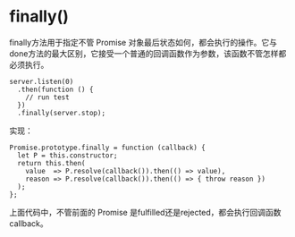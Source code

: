finally()
=====

finally方法用于指定不管 Promise 对象最后状态如何，都会执行的操作。它与done方法的最大区别，它接受一个普通的回调函数作为参数，该函数不管怎样都必须执行。

```
server.listen(0)
  .then(function () {
    // run test
  })
  .finally(server.stop);
```

实现：

```
Promise.prototype.finally = function (callback) {
  let P = this.constructor;
  return this.then(
    value  => P.resolve(callback()).then(() => value),
    reason => P.resolve(callback()).then(() => { throw reason })
  );
};
```


上面代码中，不管前面的 Promise 是fulfilled还是rejected，都会执行回调函数callback。
